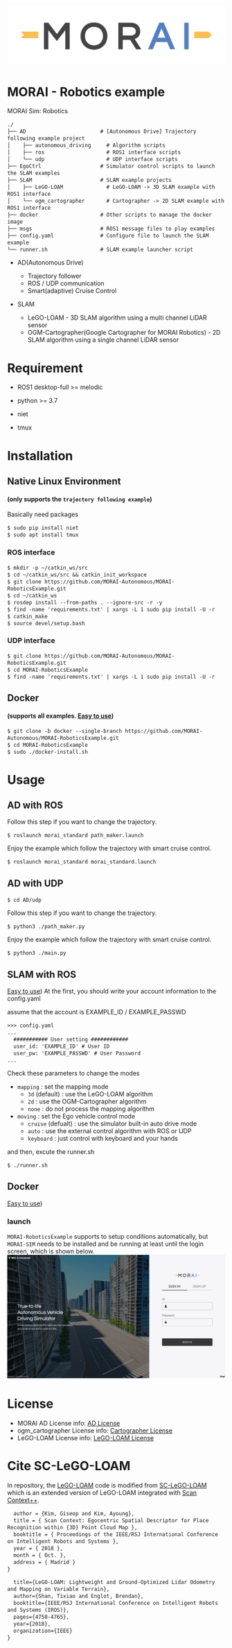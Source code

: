 [![MORAILog](./docs/MORAI_Logo.png)](https://www.morai.ai)
===
# MORAI - Robotics example

 MORAI Sim: Robotics
```
./
├── AD                        # [Autonomous Drive] Trajectory following example project
│    ├── autonomous_driving     # Algorithm scripts
│    ├── ros                    # ROS1 interface scripts
│    └── udp                    # UDP interface scripts
├── EgoCtrl                   # Simulator control scripts to launch the SLAM examples
├── SLAM                      # SLAM example projects
│    ├── LeGO-LOAM              # LeGO-LOAM -> 3D SLAM example with ROS1 interface
│    └── ogm_cartographer       # Cartographer -> 2D SLAM example with ROS1 interface
├── docker                    # Other scripts to manage the docker image
├── msgs                      # ROS1 message files to play examples
├── config.yaml               # Configure file to launch the SLAM example
└── runner.sh                 # SLAM example launcher script
```

- AD(Autonomous Drive)
  - Trajectory follower
  - ROS / UDP communication
  - Smart(adaptive) Cruise Control

- SLAM
  - LeGO-LOAM - 3D SLAM algorithm using a multi channel LiDAR sensor
  - OGM-Cartographer(Google Cartographer for MORAI Robotics) - 2D SLAM algorithm using a single channel LiDAR sensor

# Requirement

- ROS1 desktop-full >= melodic

- python >= 3.7

- niet

- tmux

# Installation

## Native Linux Environment 
#### (only supports the `trajectory following example`)
Basically need packages
```
$ sudo pip install niet
$ sudo apt install tmux
```
### ROS interface
```
$ mkdir -p ~/catkin_ws/src
$ cd ~/catkin_ws/src && catkin_init_workspace
$ git clone https://github.com/MORAI-Autonomous/MORAI-RoboticsExample.git
$ cd ~/catkin_ws
$ rosdep install --from-paths . --ignore-src -r -y
$ find -name 'requirements.txt' | xargs -L 1 sudo pip install -U -r
$ catkin_make
$ source devel/setup.bash
```

### UDP interface
```
$ git clone https://github.com/MORAI-Autonomous/MORAI-RoboticsExample.git
$ cd MORAI-RoboticsExample
$ find -name 'requirements.txt' | xargs -L 1 sudo pip install -U -r
```

## Docker 
#### (supports all examples. [Easy to use](https://github.com/MORAI-Autonomous/MORAI-RoboticsExample/tree/docker))
```
$ git clone -b docker --single-branch https://github.com/MORAI-Autonomous/MORAI-RoboticsExample.git
$ cd MORAI-RoboticsExample
$ sudo ./docker-install.sh
```

# Usage

## AD with ROS
Follow this step if you want to change the trajectory.
```
$ roslaunch morai_standard path_maker.launch
```

Enjoy the example which follow the trajectory with smart cruise control.
```
$ roslaunch morai_standard morai_standard.launch
```

## AD with UDP
```
$ cd AD/udp
```
Follow this step if you want to change the trajectory.
```
$ python3 ./path_maker.py
```

Enjoy the example which follow the trajectory with smart cruise control.
```
$ python3 ./main.py
```

## SLAM with ROS
[Easy to use](https://github.com/MORAI-Autonomous/MORAI-RoboticsExample/tree/docker))
At the first, you should write your account information to the config.yaml

assume that the account is EXAMPLE_ID / EXAMPLE_PASSWD
```
>>> config.yaml
...
  ########### User setting ############
  user_id: 'EXAMPLE_ID' # User ID
  user_pw: 'EXAMPLE_PASSWD' # User Password
...
```
Check these parameters to change the modes
- `mapping` : set the mapping mode
  - `3d` (default) : use the LeGO-LOAM algorithm
  - `2d` : use the OGM-Cartographer algorithm
  - `none` : do not process the mapping algorithm
- `moving` : set the Ego vehicle control mode
  - `cruise` (defualt) : use the simulator built-in auto drive mode
  - `auto` : use the external control algorithm with ROS or UDP
  - `keyboard` : just control with keyboard and your hands

and then, excute the runner.sh
```
$ ./runner.sh
```

## Docker
[Easy to use](https://github.com/MORAI-Autonomous/MORAI-RoboticsExample/tree/docker))
### launch
`MORAI-RoboticsExample` supports to setup conditions automatically, but `MORAI-SIM` needs to be installed and be running at least until the login screen, which is shown below.
![logon_screen](./docs/logon_screen.png)

# License
- MORAI AD License info:  [AD License](./docs/License.md)
- ogm_cartographer License info:  [Cartographer License](./SLAM/ogm_cartographer/LICENSE)
- LeGO-LOAM License info:  [LeGO-LOAM License](./SLAM/LeGO-LOAM/LICENSE)

# Cite SC-LeGO-LOAM
In repository, the [LeGO-LOAM](https://github.com/MORAI-Autonomous/MORAI-RoboticsExample/tree/main/SLAM/LeGO-LOAM) code is modified from [SC-LeGO-LOAM](https://github.com/irapkaist/SC-LeGO-LOAM) which is an extended version of LeGO-LOAM integrated with [Scan Context++](https://github.com/irapkaist/scancontext).
```@INPROCEEDINGS { gkim-2018-iros,
  author = {Kim, Giseop and Kim, Ayoung},
  title = { Scan Context: Egocentric Spatial Descriptor for Place Recognition within {3D} Point Cloud Map },
  booktitle = { Proceedings of the IEEE/RSJ International Conference on Intelligent Robots and Systems },
  year = { 2018 },
  month = { Oct. },
  address = { Madrid }
}
```
```@inproceedings{legoloam2018,
  title={LeGO-LOAM: Lightweight and Ground-Optimized Lidar Odometry and Mapping on Variable Terrain},
  author={Shan, Tixiao and Englot, Brendan},
  booktitle={IEEE/RSJ International Conference on Intelligent Robots and Systems (IROS)},
  pages={4758-4765},
  year={2018},
  organization={IEEE}
}
```
